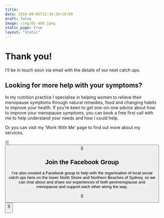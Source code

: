 ```yaml
---
title: 
date: 2019-09-05T12:34:20+10:00
draft: false
Image: /img/Di-400.jpeg
static_page: true
layout: "static"
---
```


# Thank you!

I’ll be in touch soon via email with the details of our next catch ups.

## Looking for more help with your symptoms?

In my nutrition practice I specialise in helping women to relieve their menopause symptoms 
through natural remedies, food and changing habits to improve your health. If you’re keen to get 
one-on-one advice about how to improve your menopause symptoms, you can book a free first call with me 
to help understand your needs and how I could help. 

Or you can visit my ‘Work With Me’ page to find out more about my services.

{{<button link="https://www.happygreensprout.com/enquiry/?source=catchups" text="Book a Discovery Call">}}  

## Join the Facebook Group

I’ve also created a Facebook group to help with the organisation of local social catch ups here on the lower North Shore
and Northern Beaches of Sydney, so we can chat about and share our experiences of both perimenopause and menopause 
and support each other along the way.

{{<button link="https://www.facebook.com/groups/3418294481761727/" text="Join the Group">}}
